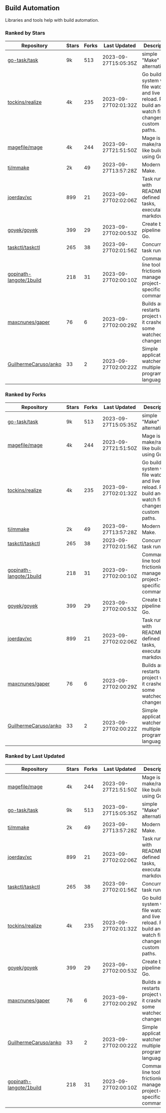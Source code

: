 ## Build Automation

Libraries and tools help with build automation.

### Ranked by Stars

| Repository | Stars | Forks | Last Updated | Description | 
|------------|-------|-------|--------------|-------------|
| [go-task/task](https://github.com/go-task/task) | 9k | 513 | 2023-09-27T15:05:35Z |  simple "Make" alternative. |
| [tockins/realize](https://github.com/tockins/realize) | 4k | 235 | 2023-09-27T02:01:32Z |  Go build a system with file watchers and live to reload. Run, build and watch file changes with custom paths. |
| [magefile/mage](https://github.com/magefile/mage) | 4k | 244 | 2023-09-27T21:51:50Z |  Mage is a make/rake-like build tool using Go. |
| [tj/mmake](https://github.com/tj/mmake) | 2k | 49 | 2023-09-27T13:57:28Z |  Modern Make. |
| [joerdav/xc](https://github.com/joerdav/xc) | 899 | 21 | 2023-09-27T02:02:06Z |  Task runner with README.md defined tasks, executable markdown. |
| [goyek/goyek](https://github.com/goyek/goyek) | 399 | 29 | 2023-09-27T02:00:53Z |  Create build pipelines in Go. |
| [taskctl/taskctl](https://github.com/taskctl/taskctl) | 265 | 38 | 2023-09-27T02:01:56Z |  Concurrent task runner. |
| [gopinath-langote/1build](https://github.com/gopinath-langote/1build) | 218 | 31 | 2023-09-27T02:00:10Z |  Command line tool to frictionlessly manage project-specific commands. |
| [maxcnunes/gaper](https://github.com/maxcnunes/gaper) | 76 | 6 | 2023-09-27T02:00:29Z |  Builds and restarts a Go project when it crashes or some watched file changes. |
| [GuilhermeCaruso/anko](https://github.com/GuilhermeCaruso/anko) | 33 | 2 | 2023-09-27T02:00:22Z |  Simple application watcher for multiple programming languages. |

### Ranked by Forks

| Repository | Stars | Forks | Last Updated | Description | 
|------------|-------|-------|--------------|-------------|
| [go-task/task](https://github.com/go-task/task) | 9k | 513 | 2023-09-27T15:05:35Z |  simple "Make" alternative. |
| [magefile/mage](https://github.com/magefile/mage) | 4k | 244 | 2023-09-27T21:51:50Z |  Mage is a make/rake-like build tool using Go. |
| [tockins/realize](https://github.com/tockins/realize) | 4k | 235 | 2023-09-27T02:01:32Z |  Go build a system with file watchers and live to reload. Run, build and watch file changes with custom paths. |
| [tj/mmake](https://github.com/tj/mmake) | 2k | 49 | 2023-09-27T13:57:28Z |  Modern Make. |
| [taskctl/taskctl](https://github.com/taskctl/taskctl) | 265 | 38 | 2023-09-27T02:01:56Z |  Concurrent task runner. |
| [gopinath-langote/1build](https://github.com/gopinath-langote/1build) | 218 | 31 | 2023-09-27T02:00:10Z |  Command line tool to frictionlessly manage project-specific commands. |
| [goyek/goyek](https://github.com/goyek/goyek) | 399 | 29 | 2023-09-27T02:00:53Z |  Create build pipelines in Go. |
| [joerdav/xc](https://github.com/joerdav/xc) | 899 | 21 | 2023-09-27T02:02:06Z |  Task runner with README.md defined tasks, executable markdown. |
| [maxcnunes/gaper](https://github.com/maxcnunes/gaper) | 76 | 6 | 2023-09-27T02:00:29Z |  Builds and restarts a Go project when it crashes or some watched file changes. |
| [GuilhermeCaruso/anko](https://github.com/GuilhermeCaruso/anko) | 33 | 2 | 2023-09-27T02:00:22Z |  Simple application watcher for multiple programming languages. |

### Ranked by Last Updated

| Repository | Stars | Forks | Last Updated | Description | 
|------------|-------|-------|--------------|-------------|
| [magefile/mage](https://github.com/magefile/mage) | 4k | 244 | 2023-09-27T21:51:50Z |  Mage is a make/rake-like build tool using Go. |
| [go-task/task](https://github.com/go-task/task) | 9k | 513 | 2023-09-27T15:05:35Z |  simple "Make" alternative. |
| [tj/mmake](https://github.com/tj/mmake) | 2k | 49 | 2023-09-27T13:57:28Z |  Modern Make. |
| [joerdav/xc](https://github.com/joerdav/xc) | 899 | 21 | 2023-09-27T02:02:06Z |  Task runner with README.md defined tasks, executable markdown. |
| [taskctl/taskctl](https://github.com/taskctl/taskctl) | 265 | 38 | 2023-09-27T02:01:56Z |  Concurrent task runner. |
| [tockins/realize](https://github.com/tockins/realize) | 4k | 235 | 2023-09-27T02:01:32Z |  Go build a system with file watchers and live to reload. Run, build and watch file changes with custom paths. |
| [goyek/goyek](https://github.com/goyek/goyek) | 399 | 29 | 2023-09-27T02:00:53Z |  Create build pipelines in Go. |
| [maxcnunes/gaper](https://github.com/maxcnunes/gaper) | 76 | 6 | 2023-09-27T02:00:29Z |  Builds and restarts a Go project when it crashes or some watched file changes. |
| [GuilhermeCaruso/anko](https://github.com/GuilhermeCaruso/anko) | 33 | 2 | 2023-09-27T02:00:22Z |  Simple application watcher for multiple programming languages. |
| [gopinath-langote/1build](https://github.com/gopinath-langote/1build) | 218 | 31 | 2023-09-27T02:00:10Z |  Command line tool to frictionlessly manage project-specific commands. |

